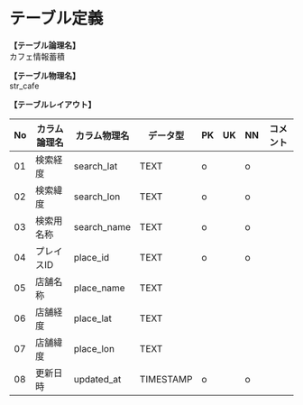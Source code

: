 # テーブル定義

**【テーブル論理名】**  
カフェ情報蓄積

**【テーブル物理名】**  
str_cafe

**【テーブルレイアウト】**  

| No  | カラム論理名 | カラム物理名 | データ型  | PK  | UK  | NN  | コメント |
| --- | ------------ | ------------ | --------- | --- | --- | --- | -------- |
| 01  | 検索経度     | search_lat   | TEXT      | o   |     | o   |          |
| 02  | 検索緯度     | search_lon   | TEXT      | o   |     | o   |          |
| 03  | 検索用名称   | search_name  | TEXT      | o   |     | o   |          |
| 04  | プレイスID   | place_id     | TEXT      | o   |     | o   |          |
| 05  | 店舗名称     | place_name   | TEXT      |     |     |     |          |
| 06  | 店舗経度     | place_lat    | TEXT      |     |     |     |          |
| 07  | 店舗緯度     | place_lon    | TEXT      |     |     |     |          |
| 08  | 更新日時     | updated_at   | TIMESTAMP | o   |     | o   |          |

